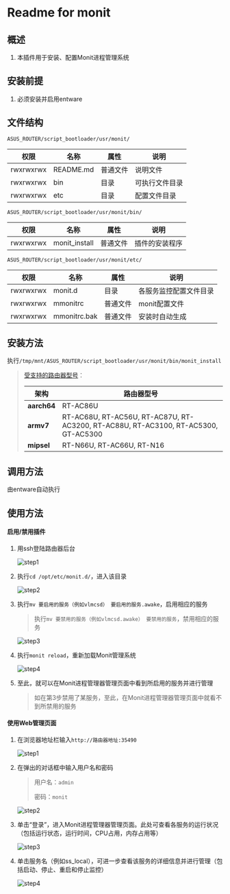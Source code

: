 # Readme for monit

## 概述

1. 本插件用于安装、配置Monit进程管理系统

## 安装前提

1. 必须安装并启用entware

## 文件结构

`ASUS_ROUTER/script_bootloader/usr/monit/`

| 权限      | 名称      | 属性     | 说明             |
| --------- | --------- | -------- | ---------------- |
| rwxrwxrwx | README.md | 普通文件 | 说明文件         |
| rwxrwxrwx | bin       | 目录     | 可执行文件目录   |
| rwxrwxrwx | etc       | 目录     | 配置文件目录 |

`ASUS_ROUTER/script_bootloader/usr/monit/bin/`

| 权限      | 名称                 | 属性     | 说明                                                         |
| --------- | -------------------- | -------- | ------------------------------------------------------------ |
| rwxrwxrwx | monit_install         | 普通文件 | 插件的安装程序                                               |

`ASUS_ROUTER/script_bootloader/usr/monit/etc/`

| 权限      | 名称         | 属性     | 说明         |
| --------- | ------------ | -------- | ------------ |
| rwxrwxrwx | monit.d | 目录 | 各服务监控配置文件目录 |
| rwxrwxrwx | mmonitrc | 普通文件 | monit配置文件 |
| rwxrwxrwx | mmonitrc.bak | 普通文件 | 安装时自动生成 |

## 安装方法

执行`/tmp/mnt/ASUS_ROUTER/script_bootloader/usr/monit/bin/monit_install`

   > [受支持的路由器型号](https://github.com/Entware/Entware/wiki/Install-on-Asus-stock-firmware)：
   > 
   > | 架构        | 路由器型号                                                   |
   > | ----------- | ------------------------------------------------------------ |
   > | **aarch64** | RT-AC86U                                                     |
   > | **armv7**   | RT-AC68U, RT-AC56U, RT-AC87U, RT-AC3200, RT-AC88U, RT-AC3100, RT-AC5300, GT-AC5300 |
   > | **mipsel**  | RT-N66U, RT-AC66U, RT-N16                                    |

## 调用方法

由entware自动执行

## 使用方法

#### 启用/禁用插件

1. 用ssh登陆路由器后台

   ![step1](../../../Documents_Assets/monit/enable_services/step1.png)

2. 执行`cd /opt/etc/monit.d/`，进入该目录

   ![step2](../../../Documents_Assets/monit/enable_services/step2.png)

3. 执行`mv 要启用的服务（例如vlmcsd） 要启用的服务.awake`，启用相应的服务

   > 执行`mv 要禁用的服务（例如vlmcsd.awake） 要禁用的服务`，禁用相应的服务

   ![step3](../../../Documents_Assets/monit/enable_services/step3.png)

4. 执行`monit reload`，重新加载Monit管理系统

   ![step4](../../../Documents_Assets/monit/enable_services/step4.png)

5. 至此，就可以在Monit进程管理器管理页面中看到所启用的服务并进行管理

   > 如在第3步禁用了某服务，至此，在Monit进程管理器管理页面中就看不到所禁用的服务

#### 使用Web管理页面

1. 在浏览器地址栏输入`http://路由器地址:35490`

   ![step1](../../../Documents_Assets/monit/web/step1.png)

2. 在弹出的对话框中输入用户名和密码

   > 用户名：`admin`
   >
   > 密码：`monit`

   ![step2](../../../Documents_Assets/monit/web/step2.png)

3. 单击“登录”，进入Monit进程管理器管理页面。此处可查看各服务的运行状况（包括运行状态，运行时间，CPU占用，内存占用等）

   ![step3](../../../Documents_Assets/monit/web/step3.png)

4. 单击服务名（例如ss_local），可进一步查看该服务的详细信息并进行管理（包括启动、停止、重启和停止监控）

   ![step4](../../../Documents_Assets/monit/web/step4.png)
